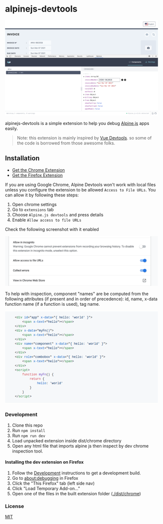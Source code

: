 # alpinejs-devtools

<p align="center">
    <img src="docs/alpine-devtools-screenshot.png" alt="Screenshot of Alpine.js DevTools">
</p>

alpinejs-devtools is a simple extension to help you debug [Alpine.js](https://github.com/alpinejs/alpine) apps easily.

> Note: this extension is mainly inspired by [Vue Devtools](https://github.com/vuejs/vue-devtools). so some of the code is borrowed from those awesome folks.

## Installation

-   [Get the Chrome Extension](https://chrome.google.com/webstore/detail/alpinejs-devtools/fopaemeedckajflibkpifppcankfmbhk)
-   [Get the Firefox Extension](https://addons.mozilla.org/firefox/addon/alpinejs-devtools/)

If you are using Google Chrome, Alpine Devtools won't work with local files unless you configure the extension to be allowed `Access to File URLs`. You can allow it by following these steps:

1. Open chrome settings
2. Go to `extensions` tab
3. Choose `Alpine.js devtools` and press details
4. Enable `Allow access to file URLs`

Check the following screenshot with it enabled

<p align="center">
    <img src="docs/alpine-devtools-chrome-permission.png" alt="Screenshot of Alpine.js DevTools">
</p>

To help with inspection, component "names" are be computed from the following attributes (if present and in order of precedence): id, name, x-data function name (if a function is used), tag name.

<p align="center">
    <img src="docs/alpine-devtools-component-name.png" alt="Screenshot of Alpine.js DevTools">
</p>

### Development

1. Clone this repo
2. Run `npm install`
3. Run `npm run dev`
4. Load unpacked extension inside dist/chrome directory
5. Open any html file that imports alpine js then inspect by dev chrome inspection tool.

#### Installing the dev extension on Firefox

1. Follow the [Development](#development) instructions to get a development build.
2. Go to [about:debugging](about:debugging) in Firefox
3. Click the "This Firefox" tab (left side nav)
4. Click "Load Temporary Add-on..."
5. Open one of the files in the built extension folder ([./dist/chrome](./dist/chrome))

### License

[MIT](LICENSE.md)
